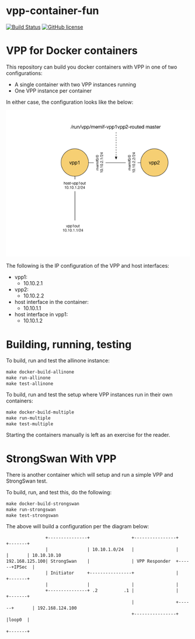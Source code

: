 # vpp-container-fun

[![Build Status](https://travis-ci.org/mestery/vpp-container-fun.svg?branch=master)](https://travis-ci.org/mestery/vpp-container-fun)
[![GitHub license](https://img.shields.io/badge/license-Apache%20license%202.0-blue.svg)](https://github.com/mestery/vpp-container-fun/blob/master/LICENSE)

VPP for Docker containers
=========================

This repository can build you docker containers with VPP in one of two
configurations:

* A single container with two VPP instances running
* One VPP instance per container

In either case, the configuration looks like the below:

![Network Diagram](images/Connecting_two_vpp_instances_with_memif.png)

The following is the IP configuration of the VPP and host interfaces:

* vpp1:
  * 10.10.2.1
* vpp2:
  * 10.10.2.2
* host interface in the container:
  * 10.10.1.1
* host interface in vpp1:
  * 10.10.1.2

Building, running, testing
==========================

To build, run and test the allinone instance:

```
make docker-build-allinone
make run-allinone
make test-allinone
```

To build, run and test the setup where VPP instances run in their own
containers:

```
make docker-build-multiple
make run-multiple
make test-multiple
```

Starting the containers manually is left as an exercise for the reader.

StrongSwan With VPP
===================

There is another container which will setup and run a simple VPP and StrongSwan test.

To build, run, and test this, do the following:

```
make docker-build-strongswan
make run-strongswan
make test-strongswan
```

The above will build a configuration per the diagram below:

```
               +---------------+                +----------------+      +-------+
               |               | 10.10.1.0/24   |                |      |       | 10.10.10.10
192.168.125.100| StrongSwan    |                | VPP Responder  +------+IPSec  |
               | Initiator     +----------------+                |      +-------+
               |               |                |                |
               +---------------+ .2          .1 |                |      +-------+
                                                |                +------+       | 192.168.124.100
                                                +----------------+      |loop0  |
                                                                        +-------+

```
